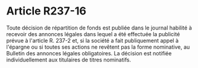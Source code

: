 # Article R237-16

Toute décision de répartition de fonds est publiée dans le journal habilité à recevoir des annonces légales dans lequel a été effectuée la publicité prévue à l'article R. 237-2 et, si la société a fait publiquement appel à l'épargne ou si toutes ses actions ne revêtent pas la forme nominative, au Bulletin des annonces légales obligatoires.   La décision est notifiée individuellement aux titulaires de titres nominatifs.